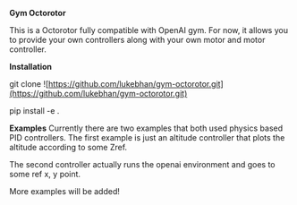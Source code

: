 **Gym Octorotor**

This is a Octorotor fully compatible with OpenAI gym. For now, it allows you to provide your own controllers along with your own motor and motor controller. 

**Installation**

git clone ![https://github.com/lukebhan/gym-octorotor.git](https://github.com/lukebhan/gym-octorotor.git)

pip install -e .

**Examples**
Currently there are two examples that both used physics based PID controllers. 
The first example is just an altitude controller that plots the altitude according to some Zref.

The second controller actually runs the openai environment and goes to some ref x, y point. 

More examples will be added!

